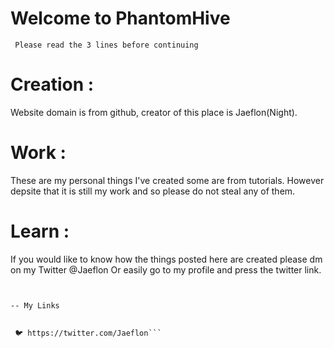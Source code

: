 
<h1> Welcome to PhantomHive </h1>


``` Please read the 3 lines before continuing```



# Creation : 
Website domain is from github, creator of this place is Jaeflon(Night). 
# Work :
These are my personal things I've created some are from tutorials. However depsite that it is still my work and so please do not steal any of them. 
# Learn :
If you would like to know how the things posted here are created please dm on my Twitter @Jaeflon Or easily go to my profile and press the twitter link. 





``` 🐱 https://github.com/Jafelon 


-- My Links


 🐦 https://twitter.com/Jaeflon```














